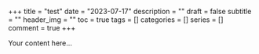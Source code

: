 +++
title = "test"
date = "2023-07-17"
description = ""
draft = false
subtitle = ""
header_img = ""
toc = true
tags = []
categories = []
series = []
comment = true
+++

Your content here...